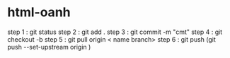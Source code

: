 # html-oanh
step 1 : git status
step 2 : git add .
step 3 : git commit -m "cmt"
step 4 : git checkout -b <name branch>
step 5 : git pull origin < name branch>
step 6 : git push (git push --set-upstream origin <name branch>)

